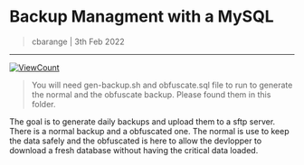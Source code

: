# Backup Managment with a MySQL
> cbarange | 3th Feb 2022
---

[![ViewCount](https://views.whatilearened.today/views/github/cbarange/memo-backup-managment-with-a-mysql.svg)](https://views.whatilearened.today/views/github/cbarange/memo-backup-managment-with-a-mysql.svg)

> You will need gen-backup.sh and obfuscate.sql file to run to generate the normal and the obfuscate backup. Please found them in this folder. 

The goal is to generate daily backups and upload them to a sftp server. There is a normal backup and a obfuscated one. The normal is use to keep the data safely and the obfuscated is here to allow the devlopper to download a fresh database
without having the critical data loaded.
